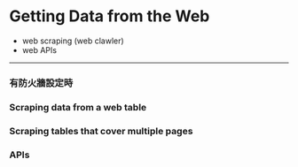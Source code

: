 # Getting Data from the Web

- web scraping (web clawler)
- web APIs

---

### 有防火牆設定時

### Scraping data from a web table




### Scraping tables that cover multiple pages



### APIs